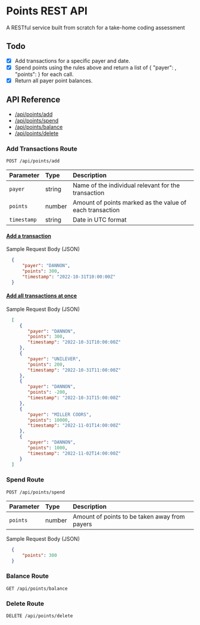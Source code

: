# Points REST API
A RESTful service built from scratch for a take-home coding assessment



## Todo
- [x] Add transactions for a specific payer and date.
- [x] Spend points using the rules above and return a list of { "payer": <string>, "points": <integer> } for each call.
- [x] Return all payer point balances.

## API Reference
- [/api/points/add](#Add-Transactions-Route)
- [/api/points/spend](#Spend-Route)
- [/api/points/balance](#Balance-Route)
- [/api/points/delete](#Delete-Route)
  
  
### Add Transactions Route
  
  ```
  POST /api/points/add
  ```
  
  | Parameter  | Type | Description |
| :-- | :-- | :-- |
| `payer` | string | Name of the individual relevant for the transaction |
| `points` | number | Amount of points marked as the value of each transaction |
| `timestamp` | string | Date in UTC format |

#### <ins>Add a transaction</ins>
  
Sample Request Body (JSON)

  ```JSON
    { 
        "payer": "DANNON", 
        "points": 300, 
        "timestamp": "2022-10-31T10:00:00Z" 
    }
  ```

  #### <ins>Add all transactions at once</ins>

Sample Request Body (JSON)

  ```JSON
    [
       { 
          "payer": "DANNON", 
          "points": 300, 
          "timestamp": "2022-10-31T10:00:00Z" 
       },
       { 
          "payer": "UNILEVER", 
          "points": 200, 
          "timestamp": "2022-10-31T11:00:00Z" 
       },
       { 
          "payer": "DANNON", 
          "points": -200, 
          "timestamp": "2022-10-31T15:00:00Z" 
       },
       { 
          "payer": "MILLER COORS", 
          "points": 10000, 
          "timestamp": "2022-11-01T14:00:00Z" 
       },
       { 
          "payer": "DANNON", 
          "points": 1000, 
          "timestamp": "2022-11-02T14:00:00Z" 
       }
    ]
  ```
  
  ### Spend Route
  
  ```
  POST /api/points/spend
  ```
| Parameter  | Type | Description |
| :-- | :-- | :-- |
| `points` | number | Amount of points to be taken away from payers |
  
Sample Request Body (JSON)

  ```JSON
    { 
        "points": 300 
    }
  ```

   ### Balance Route
  
  ```
  GET /api/points/balance
  ```
  
   ### Delete Route
  
  ```
  DELETE /api/points/delete
  ```
